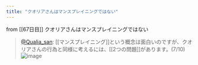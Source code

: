 ```yaml
---
title: "クオリアさんはマンスプレイニングではない"
---
```


from [[67日目]]
クオリアさんはマンスプレイニングではない
> [@Qualia_san](https://twitter.com/Qualia_san/status/1615682631747919874?s=20&t=d1P1BFf3fFZnsz3HHIue7A): [[マンスプレイニング]]という概念は面白いのですが、クオリアさんの行為と同様に考えるには、[[2つの問題]]があります。(7/10)
> ![image](https://pbs.twimg.com/media/FmwOjMIacAEegF5.png)

